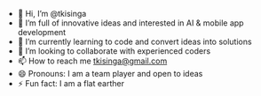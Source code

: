 - 👋 Hi, I’m @tkisinga
- 👀 I’m full of innovative ideas and interested in AI & mobile app development
- 🌱 I’m currently learning to code and convert ideas into solutions
- 💞️ I’m looking to collaborate with experienced coders
- 📫 How to reach me tkisinga@gmail.com
- 😄 Pronouns: I am a team player and open to ideas
- ⚡ Fun fact: I am a flat earther

<!---
tkisinga/tkisinga is a ✨ special ✨ repository because its `README.md` (this file) appears on your GitHub profile.
You can click the Preview link to take a look at your changes.
--->
